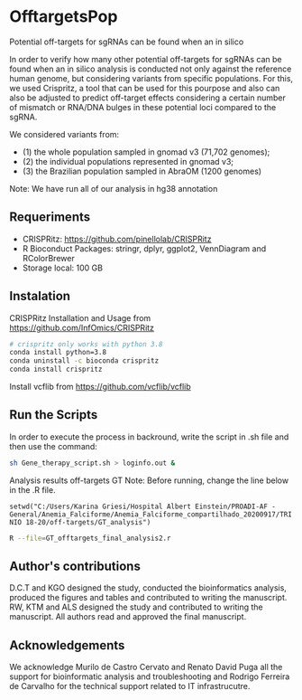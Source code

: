 # OfftargetsPop
Potential off-targets for sgRNAs can be found when an in silico

In order to verify how many other potential off-targets for sgRNAs can be found when an in silico 
analysis is conducted not only against the reference human genome, but considering variants from 
specific populations. For this, we used Crispritz, a tool that can be used for this pourpose and 
also can also be adjusted to predict off-target effects considering a certain number of mismatch 
or RNA/DNA bulges in these potential loci compared to the sgRNA.

We considered variants from:

* (1) the whole population sampled in gnomad v3 (71,702 genomes); 
* (2) the individual populations represented in gnomad v3; 
* (3) the Brazilian population sampled in AbraOM (1200 genomes)

Note: We have run all of our analysis in hg38 annotation 

## Requeriments

* CRISPRitz: https://github.com/pinellolab/CRISPRitz
* R Bioconduct Packages: stringr, dplyr, ggplot2, VennDiagram and RColorBrewer
* Storage local: 100 GB

## Instalation

CRISPRitz Installation and Usage from https://github.com/InfOmics/CRISPRitz

```bash
# crispritz only works with python 3.8
conda install python=3.8 
conda uninstall -c bioconda crispritz
conda install crispritz
```

Install vcflib from https://github.com/vcflib/vcflib

## Run the Scripts

In order to execute the process in backround, write the script in .sh file and then use the command:

```bash
sh Gene_therapy_script.sh > loginfo.out &
```

Analysis results off-targets GT
Note: Before running, change the line below in the .R file.

````
setwd("C:/Users/Karina Griesi/Hospital Albert Einstein/PROADI-AF - General/Anemia_Falciforme/Anemia_Falciforme_compartilhado_20200917/TRI NIO 18-20/off-targets/GT_analysis")
````

```bash
R --file=GT_offtargets_final_analysis2.r
```

## Author's contributions 

D.C.T and KGO designed the study, conducted the bioinformatics analysis, produced
the figures and tables and contributed to writing the manuscript. RW, KTM and ALS
designed the study and contributed to writing the manuscript. All authors read and 
approved the final manuscript.

## Acknowledgements

We acknowledge Murilo de Castro Cervato and Renato David Puga
all the support for bioinformatic analysis and troubleshooting and Rodrigo
Ferreira de Carvalho for the technical support related to IT infrastrucutre.
